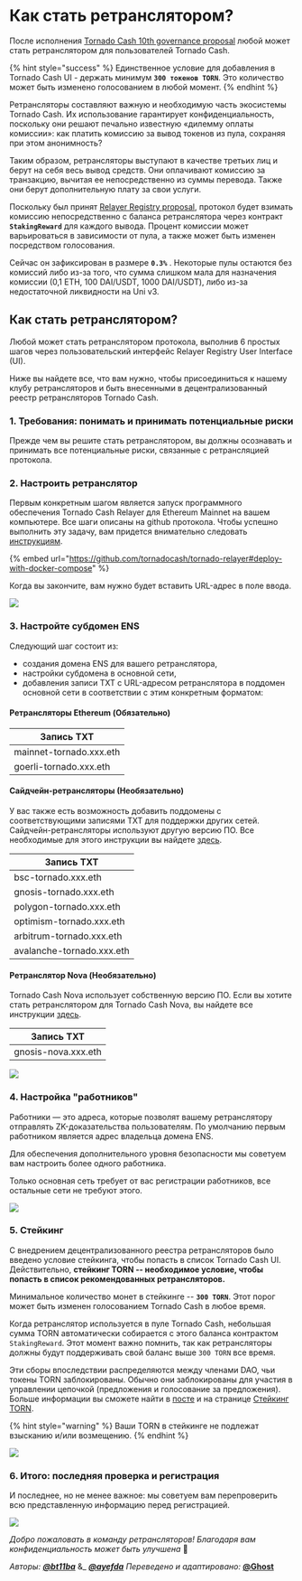 # Как стать ретранслятором?

После исполнения [Tornado Cash 10th governance proposal](https://tornadocash.eth.link/governance/10) любой может стать ретранслятором для пользователей Tornado Cash.

{% hint style="success" %}
Единственное условие для добавления в Tornado Cash UI - держать минимум **`300 токенов TORN`**. Это количество может быть изменено голосованием в любой момент.
{% endhint %}

Ретрансляторы составляют важную и необходимую часть экосистемы Tornado Cash. Их использование гарантирует конфиденциальность, поскольку они решают печально известную «дилемму оплаты комиссии»: как платить комиссию за вывод токенов из пула, сохраняя при этом анонимность?

Таким образом, ретрансляторы выступают в качестве третьих лиц и берут на себя весь вывод средств. Они оплачивают комиссию за транзакцию, вычитая ее непосредственно из суммы перевода. Также они  берут дополнительную плату за свои услуги.

Поскольку был принят [Relayer Registry proposal](https://tornadocash.eth.link/governance/10), протокол будет взимать комиссию непосредственно с баланса ретранслятора через контракт **`StakingReward`** для каждого вывода. Процент комиссии может варьироваться в зависимости от пула, а также может быть изменен посредством голосования.

Сейчас он зафиксирован в размере **`0.3%`** . Некоторые пулы остаются без комиссий либо из-за того, что сумма слишком мала для назначения комиссии (0,1 ETH, 100 DAI/USDT, 1000 DAI/USDT), либо из-за недостаточной ликвидности на Uni v3.

## Как стать ретранслятором?

Любой может стать ретранслятором протокола, выполнив 6 простых шагов через пользовательский интерфейс Relayer Registry User Interface (UI).

Ниже вы найдете все, что вам нужно, чтобы присоединиться к нашему клубу ретрансляторов и быть внесенными в децентрализованный реестр ретрансляторов Tornado Cash.

### 1. Требования: понимать и принимать потенциальные риски

Прежде чем вы решите стать ретранслятором, вы должны осознавать и принимать все потенциальные риски, связанные с ретрансляцией протокола.

### 2. Настроить ретранслятор

Первым конкретным шагом является запуск программного обеспечения Tornado Cash Relayer для Ethereum Mainnet на вашем компьютере. Все шаги описаны на github протокола. Чтобы успешно выполнить эту задачу, вам придется внимательно следовать [ инструкциям](https://github.com/tornadocash/tornado-relayer#deploy-with-docker-compose).

{% embed url="https://github.com/tornadocash/tornado-relayer#deploy-with-docker-compose" %}

Когда вы закончите, вам нужно будет вставить URL-адрес в поле ввода.

![](../.gitbook/assets/2.png)

### 3. Настройте субдомен ENS

Следующий шаг состоит из:

* создания домена ENS для вашего ретранслятора,
* настройки субдомена в основной сети,
* добавления записи TXT с URL-адресом ретранслятора в поддомен основной сети в соответствии с этим конкретным форматом:

#### **Ретрансляторы Ethereum (Обязательно)**

| Запись TXT              |
| ----------------------- |
| mainnet-tornado.xxx.eth |
| goerli-tornado.xxx.eth  |

#### **Сайдчейн-ретрансляторы (Необязательно)**

У вас также есть возможность добавить поддомены с соответствующими записями TXT для поддержки других сетей. Сайдчейн-ретрансляторы используют другую версию ПО. Все необходимые для этого инструкции вы найдете [здесь](https://github.com/tornadocash/tornado-relayer/blob/light/README.md).

| Запись TXT                |
| ------------------------- |
| bsc-tornado.xxx.eth       |
| gnosis-tornado.xxx.eth    |
| polygon-tornado.xxx.eth   |
| optimism-tornado.xxx.eth  |
| arbitrum-tornado.xxx.eth  |
| avalanche-tornado.xxx.eth |

#### **Ретранслятор Nova (Необязательно)**

Tornado Cash Nova использует собственную версию ПО. Если вы хотите стать ретранслятором для Tornado Cash Nova, вы найдете все инструкции [здесь](https://github.com/tornadocash/tornado-pool-relayer#deploy-with-docker-compose).

| Запись TXT          |
| ------------------- |
| gnosis-nova.xxx.eth |

![](../.gitbook/assets/3.png)

### **4. Настройка "работников"**

Работники — это адреса, которые позволят вашему ретранслятору отправлять ZK-доказательства пользователям. По умолчанию первым работником является адрес владельца домена ENS.

Для обеспечения дополнительного уровня безопасности мы советуем вам настроить более одного работника.

Только основная сеть требует от вас регистрации работников, все остальные сети не требуют этого.

![](<../.gitbook/assets/4 (1).png>)

### 5. Стейкинг

С внедрением децентрализованного реестра ретрансляторов было введено условие стейкинга, чтобы попасть в список Tornado Cash UI. Действительно, **стейкинг TORN -- необходимое условие, чтобы попасть в список рекомендованных ретрансляторов.**

Минимальное количество монет в стейкинге -- **`300 TORN`**. Этот порог может быть изменен голосованием Tornado Cash в любое время.

Когда ретранслятор используется в пуле Tornado Cash, небольшая сумма TORN автоматически собирается с этого  баланса контрактом `StakingReward`. Этот момент важно помнить, так как ретрансляторы должны будут поддерживать свой баланс выше `300 TORN` все время.

Эти сборы впоследствии распределяются между членами DAO, чьи токены TORN заблокированы. Обычно они заблокированы для участия в управлении цепочкой (предложения и голосование за предложения). Больше информации вы сможете найти в [посте](https://torn.community/t/proposal-relayer-registry-setting-parameters-after-audit/2134) и на странице [Стейкинг TORN](staking.md).

{% hint style="warning" %}
Ваши TORN в стейкинге не подлежат взысканию и/или возмещению.
{% endhint %}

![](../.gitbook/assets/5.png)

### 6. Итого: последняя проверка и регистрация

И последнее, но не менее важное: мы советуем вам перепроверить всю представленную информацию перед регистрацией.

![](../.gitbook/assets/6.png)

_Добро пожаловать в команду ретрансляторов! Благодаря вам конфиденциальность может быть улучшена_ 💚



_Авторы:_ [_**@bt11ba**_](https://torn.community/u/bt11ba/)  &_ [_**@ayefda**_](https://torn.community/u/ayefda)
_Переведено и адаптировано:_ [**@Ghost**](https://torn.community/u/ghost)
